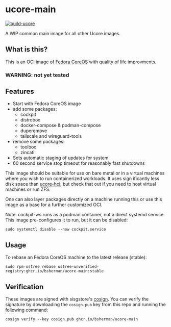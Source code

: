 # ucore-main

[![build-ucore](https://github.com/bsherman/ucore-main/actions/workflows/build.yml/badge.svg)](https://github.com/bsherman/ucore-main/actions/workflows/build.yml)

A WIP common main image for all other Ucore images.

## What is this?

This is an OCI image of [Fedora CoreOS](https://getfedora.org/coreos/) with quality of life improvments.

### WARNING: not yet tested

## Features

- Start with Fedora CoreOS image
- add some packages:
  - cockpit
  - distrobox
  - docker-compose & podman-compose
  - duperemove
  - tailscale and wireguard-tools
- remove some packages:
  - toolbox
  - zincati
- Sets automatic staging of updates for system
- 60 second service stop timeout for reasonably fast shutdowns

This image should be suitable for use on bare metal or in a virtual machines where you wish to run containerized workloads. It uses sign
ificantly less disk space than [ucore-hci](https://github.com/bsherman/ucore-hci), but check that out if you need to host virtual machines or run ZFS.

One can also layer packages directly on a machine running this or use this image as a base for a further customized OCI.

Note: cockpit-ws runs as a podman container, not a direct systemd service. This image pre-configures it to run, but it can be disabled:

    sudo systemctl disable --now cockpit.service


## Usage

To rebase an Fedora CoreOS machine to the latest release (stable):

    sudo rpm-ostree rebase ostree-unverified-registry:ghcr.io/bsherman/ucore-main:stable

  
## Verification

These images are signed with sisgstore's [cosign](https://docs.sigstore.dev/cosign/overview/). You can verify the signature by downloading the `cosign.pub` key from this repo and running the following command:

    cosign verify --key cosign.pub ghcr.io/bsherman/ucore-main